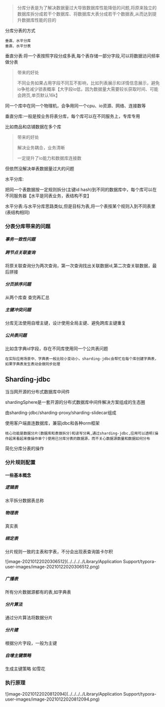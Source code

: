 > 分库分表是为了解决数据量过大导致数据库性能降低的问题,将原来独立的数据库拆分成若干个数据库、将数据库大表分成若干个数据表,从而达到提升数据库性能的目的

分库分表的方式

```
垂直、水平分库
垂直、水平分表
```



垂直分表:将一个表按照字段分成多表,每个表存储一部分字段,可以将数据访问频率做分表

> 带来的好处
>
> 不同业务如果占用字段不同互不影响，比如列表展示和详情信息展示，避免io争抢减少锁表概率【大字段io低，因为数据量大需要较长获取时间、可能会跨页,单页默认16k】

同一个库中在同一个物理机，会争用同一个cpu、io资源、网络、连接数等



垂直分库:一般是按业务将表分库，每个库可以在不同服务上，专库专用

比如商品和店铺数据在多个库

> 带来的好处
>
> 解决业务耦合，业务清晰
>
> 一定提升了io能力和数据库连接数

但依然没解决单表数据量过大的问题



水平分库:

把同一个表数据按一定规则拆分(主键id hash)到不同的数据库中，每个库可以在不同服务器【水平是同表业务，表结构不变】





水平分表:与水平分库思路类似,但是目标为表,将一个表按某个规则入到不同表里(表结构相同)



### 分表分库带来的问题

##### 事务一致性问题



##### 跨节点关联查询

将原关联查询分为两次查询，第一次查询找出关联数据id,第二次查关联数据，最后拼接



##### 分页排序问题

从两个库查 查完再汇总



##### 主键冲突问题

分库无法使用自增主键，设计使用全局主键、避免跨库主键重复



##### 公共表问题

比如含字典id字段，存在不同库使用同一个公共表问题

```
在实际应用场景中、字典表一般比较小变动小，sharding-jdbc会帮忙在每个库创建字典表，如果字典表发生表动会做同步处理
```





## Sharding-jdbc

当当网开源的分布式数据库中间件

shardingSphere是一套开源的分布式数据库中间件解决方案组成的生态圈

由sharding-jdbc/sharding-proxy/sharding-slidecar组成

使用客户端直连数据库，兼容jdbc和各种orm框架

```
核心功能是数据分片(数据库和表做拆分)和读写分离,通过sharding-jdbc,应用可以透明(操作起来看起来像操作单个)使用已分库分表的数据源，而不关心数据源数量和数据如何分布
```

简化分库分表的操作



### 分片规则配置



#### 一些基本概念

##### 逻辑表

水平拆分数据表总称

##### 物理表

真实表

##### 绑定表

分片规则一致的主表和字表，不分会出现表查询笛卡尔积

![image-20210122020306512](../../../../Library/Application Support/typora-user-images/image-20210122020306512.png)

##### 广播表

所有分片数据源都有的表,如字典表



##### 分片算法

通过分片算法将数据分片



##### 分片建

根据分片字段，一般为主键



##### 自增主键策略

生成主键策略 如雪花



### 执行原理

![image-20210122020812094](../../../../Library/Application Support/typora-user-images/image-20210122020812094.png)